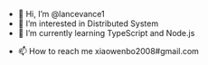 - 👋 Hi, I’m @lancevance1
- 👀 I’m interested in Distributed System
- 🌱 I’m currently learning TypeScript and Node.js
<!-- - 💞️ I’m looking to collaborate on ... -->
- 📫 How to reach me xiaowenbo2008#gmail.com

<!---
lancevance1/lancevance1 is a ✨ special ✨ repository because its `README.md` (this file) appears on your GitHub profile.
You can click the Preview link to take a look at your changes.
--->
